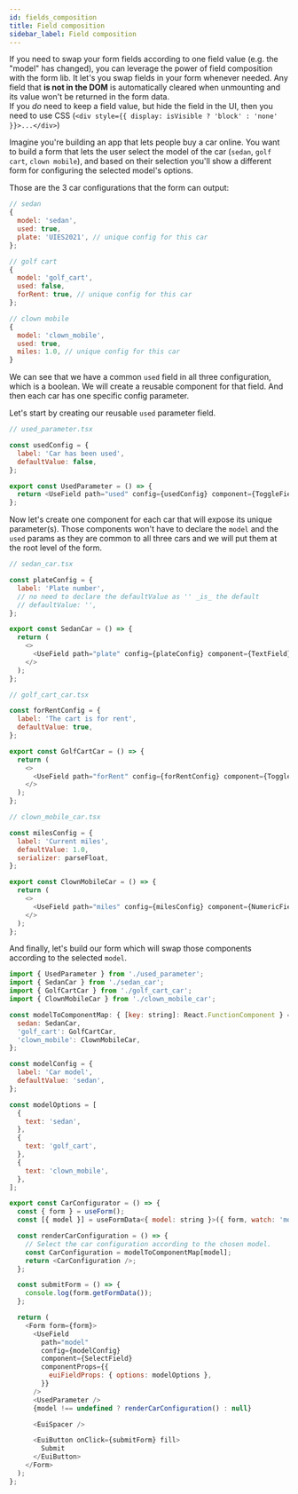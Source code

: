 ```yaml
---
id: fields_composition
title: Field composition
sidebar_label: Field composition
---
```


If you need to swap your form fields according to one field value (e.g. the "model" has changed), you can leverage the power of field composition with the form lib. It let's you swap fields in your form whenever needed. Any field that **is not in the DOM** is automatically cleared when unmounting and its value won't be returned in the form data.  
If you _do_ need to keep a field value, but hide the field in the UI, then you need to use CSS (`<div style={{ display: isVisible ? 'block' : 'none' }}>...</div>`)

Imagine you're building an app that lets people buy a car online. You want to build a form that lets the user select the model of the car (`sedan`, `golf cart`, `clown mobile`), and based on their selection you'll show a different form for configuring the selected model's options.

Those are the 3 car configurations that the form can output:

```js
// sedan
{
  model: 'sedan',
  used: true,
  plate: 'UIES2021', // unique config for this car
};

// golf cart
{
  model: 'golf_cart',
  used: false,
  forRent: true, // unique config for this car
};

// clown mobile
{
  model: 'clown_mobile',
  used: true,
  miles: 1.0, // unique config for this car
}
```

We can see that we have a common `used` field in all three configuration, which is a boolean. We will create a reusable component for that field. And then each car has one specific config parameter.

Let's start by creating our reusable `used` parameter field.

```js
// used_parameter.tsx

const usedConfig = {
  label: 'Car has been used',
  defaultValue: false,
};

export const UsedParameter = () => {
  return <UseField path="used" config={usedConfig} component={ToggleField} />;
};
```

Now let's create one component for each car that will expose its unique parameter(s). Those components won't have to declare the `model` and the `used` params as they are common to all three cars and we will put them at the root level of the form.

```js
// sedan_car.tsx

const plateConfig = {
  label: 'Plate number',
  // no need to declare the defaultValue as '' _is_ the default
  // defaultValue: '',
};

export const SedanCar = () => {
  return (
    <>
      <UseField path="plate" config={plateConfig} component={TextField} />
    </>
  );
};
```

```js
// golf_cart_car.tsx

const forRentConfig = {
  label: 'The cart is for rent',
  defaultValue: true,
};

export const GolfCartCar = () => {
  return (
    <>
      <UseField path="forRent" config={forRentConfig} component={ToggleField} />
    </>
  );
};
```

```js
// clown_mobile_car.tsx

const milesConfig = {
  label: 'Current miles',
  defaultValue: 1.0,
  serializer: parseFloat,
};

export const ClownMobileCar = () => {
  return (
    <>
      <UseField path="miles" config={milesConfig} component={NumericField} />
    </>
  );
};
```

And finally, let's build our form which will swap those components according to the selected `model`.

```js
import { UsedParameter } from './used_parameter';
import { SedanCar } from './sedan_car';
import { GolfCartCar } from './golf_cart_car';
import { ClownMobileCar } from './clown_mobile_car';

const modelToComponentMap: { [key: string]: React.FunctionComponent } = {
  sedan: SedanCar,
  'golf_cart': GolfCartCar,
  'clown_mobile': ClownMobileCar,
};

const modelConfig = {
  label: 'Car model',
  defaultValue: 'sedan',
};

const modelOptions = [
  {
    text: 'sedan',
  },
  {
    text: 'golf_cart',
  },
  {
    text: 'clown_mobile',
  },
];

export const CarConfigurator = () => {
  const { form } = useForm();
  const [{ model }] = useFormData<{ model: string }>({ form, watch: 'model' });

  const renderCarConfiguration = () => {
    // Select the car configuration according to the chosen model.
    const CarConfiguration = modelToComponentMap[model];
    return <CarConfiguration />;
  };

  const submitForm = () => {
    console.log(form.getFormData());
  };

  return (
    <Form form={form}>
      <UseField
        path="model"
        config={modelConfig}
        component={SelectField}
        componentProps={{
          euiFieldProps: { options: modelOptions },
        }}
      />
      <UsedParameter />
      {model !== undefined ? renderCarConfiguration() : null}

      <EuiSpacer />

      <EuiButton onClick={submitForm} fill>
        Submit
      </EuiButton>
    </Form>
  );
};
```
